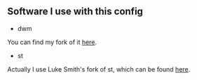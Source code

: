 ## Software I use with this config

- dwm

You can find my fork of it [here](https://github.com/reiffarth/dwm).

- st

Actually I use Luke Smith's fork of st, which can be found [here](https://github.com/lukesmithxyz/st).
